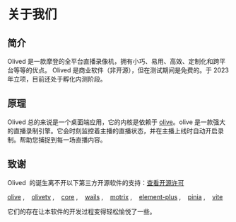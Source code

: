 # 关于我们

## 简介

Olived 是一款摩登的全平台直播录像机，拥有小巧、易用、高效、定制化和跨平台等等的优点。
Olived 是商业软件（非开源），但在测试期间是免费的。于 2023 年立项，目前还处于孵化内测阶段。

## 原理

Olived 总的来说是一个桌面端应用，它的内核是依赖于 [olive](https://github.com/go-olive/olive)。olive 是一款强大的直播录制引擎。它会时刻监控着主播的直播状态，并在主播上线时自动开启录制。帮助您捕捉到每一场直播内容。

## 致谢

Olived  的诞生离不开以下第三方开源软件的支持：[查看开源许可](./license)

[olive](https://github.com/go-olive/olive) ,    [olivetv](https://github.com/go-olive/tv) ,    [core](https://github.com/vuejs/core) ,    [wails](https://github.com/wailsapp/wails) ,    [motrix](https://github.com/agalwood/Motrix) ,    [element-plus](https://github.com/element-plus/element-plus) ,    [pinia](https://github.com/vuejs/pinia) ,    [vite](https://github.com/vitejs/vite)

它们的存在让本软件的开发过程变得轻松愉悦了一些。
